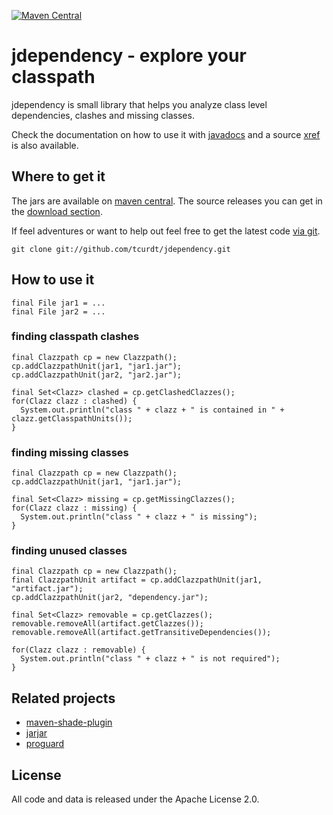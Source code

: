 [![Maven Central](https://img.shields.io/maven-central/v/org.vafer/jdependency.svg?maxAge=2592000)](http://search.maven.org/#search%7Cgav%7C1%7Cg%3A%22org.vafer%22%20AND%20a%3A%22jdependency%22)

# jdependency - explore your classpath

jdependency is small library that helps you analyze class level dependencies,
clashes and missing classes.

Check the documentation on how to use it with [javadocs](http://tcurdt.github.com/jdependency/release/1.4/apidocs/) and a source
[xref](http://tcurdt.github.com/jdependency/release/1.4/xref/) is also available.

## Where to get it

The jars are available on [maven central](http://repo1.maven.org/maven2/org/vafer/jdependency/).
The source releases you can get in the [download section](http://github.com/tcurdt/jdependency/downloads).

If feel adventures or want to help out feel free to get the latest code
[via git](http://github.com/tcurdt/jdependency/tree/master).

    git clone git://github.com/tcurdt/jdependency.git

## How to use it

    final File jar1 = ...
    final File jar2 = ...

### finding classpath clashes

    final Clazzpath cp = new Clazzpath();
    cp.addClazzpathUnit(jar1, "jar1.jar");
    cp.addClazzpathUnit(jar2, "jar2.jar");

    final Set<Clazz> clashed = cp.getClashedClazzes();
    for(Clazz clazz : clashed) {
      System.out.println("class " + clazz + " is contained in " + clazz.getClasspathUnits());
    }

### finding missing classes

    final Clazzpath cp = new Clazzpath();
    cp.addClazzpathUnit(jar1, "jar1.jar");

    final Set<Clazz> missing = cp.getMissingClazzes();
    for(Clazz clazz : missing) {
      System.out.println("class " + clazz + " is missing");
    }

### finding unused classes

    final Clazzpath cp = new Clazzpath();
    final ClazzpathUnit artifact = cp.addClazzpathUnit(jar1, "artifact.jar");
    cp.addClazzpathUnit(jar2, "dependency.jar");

    final Set<Clazz> removable = cp.getClazzes();
    removable.removeAll(artifact.getClazzes());
    removable.removeAll(artifact.getTransitiveDependencies());

    for(Clazz clazz : removable) {
      System.out.println("class " + clazz + " is not required");
    }

## Related projects

* [maven-shade-plugin](http://maven.apache.org/plugins/maven-shade-plugin/)
* [jarjar](http://code.google.com/p/jarjar/)
* [proguard](http://proguard.sourceforge.net/)

## License

All code and data is released under the Apache License 2.0.
